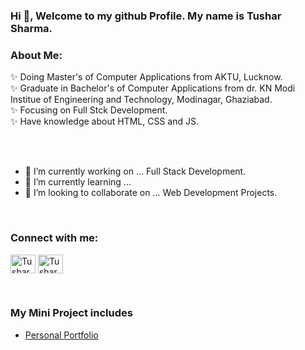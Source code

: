 ### Hi 👋, Welcome to my github Profile. My name is Tushar Sharma.
### About Me: 
✨ Doing Master's of Computer Applications from AKTU, Lucknow. <br />
✨ Graduate in Bachelor's of Computer Applications from dr. KN Modi Institue of Engineering and Technology, Modinagar, Ghaziabad. <br />
✨ Focusing on Full Stck Development. <br />
✨ Have knowledge about HTML, CSS and JS. <br />
<br />

<!--
**tushar1312/tushar1312** is a  _special_ ✨ repository because its `README.md` (this file) appears on your GitHub profile. -->
<br />

- 🔭 I’m currently working on ... Full Stack Development.
- 🌱 I’m currently learning ...
- 👯 I’m looking to collaborate on ... Web Development Projects.
<!-- - 🤔 I’m looking for help with ... 
- 💬 Ask me about ...
- 📫 How to reach me: ...
- 😄 Pronouns: ...
- ⚡ Fun fact: ... -->
<br />

<h3 align="left">Connect with me:</h3>
<p align="left">
<a href="https://twitter.com/tushars61609185" target="blank"><img align="center" src="https://raw.githubusercontent.com/rahuldkjain/github-profile-readme-generator/master/src/images/icons/Social/twitter.svg" alt="Tushar Sharma" height="30" width="40" /></a>
<a href="https://www.linkedin.com/in/tushar-sharma-3b98931b5/" target="blank"><img align="center" src="https://raw.githubusercontent.com/rahuldkjain/github-profile-readme-generator/master/src/images/icons/Social/linked-in-alt.svg" alt="Tushar Sharma" height="30" width="40" /></a>
</p>
<br />

### My Mini Project includes
- [ Personal Portfolio ](https://my-online-meal-web.netlify.app/)
